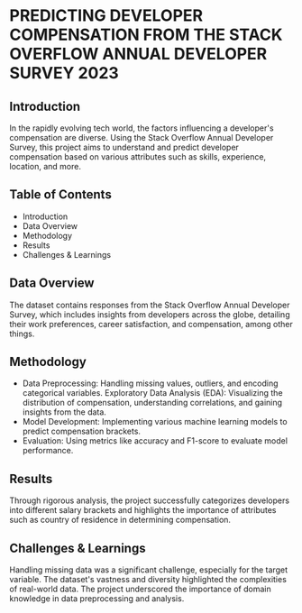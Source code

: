 # PREDICTING DEVELOPER COMPENSATION FROM THE STACK OVERFLOW ANNUAL DEVELOPER SURVEY 2023

## Introduction
In the rapidly evolving tech world, the factors influencing a developer's compensation are diverse. Using the Stack Overflow Annual Developer Survey, this project aims to understand and predict developer compensation based on various attributes such as skills, experience, location, and more.

## Table of Contents
- Introduction
- Data Overview
- Methodology
- Results
- Challenges & Learnings

  
## Data Overview
The dataset contains responses from the Stack Overflow Annual Developer Survey, which includes insights from developers across the globe, detailing their work preferences, career satisfaction, and compensation, among other things.

## Methodology
- Data Preprocessing: Handling missing values, outliers, and encoding categorical variables.
Exploratory Data Analysis (EDA): Visualizing the distribution of compensation, understanding correlations, and gaining insights from the data.
- Model Development: Implementing various machine learning models to predict compensation brackets.
- Evaluation: Using metrics like accuracy and F1-score to evaluate model performance.
  
## Results
Through rigorous analysis, the project successfully categorizes developers into different salary brackets and highlights the importance of attributes such as country of residence in determining compensation.

## Challenges & Learnings
Handling missing data was a significant challenge, especially for the target variable.
The dataset's vastness and diversity highlighted the complexities of real-world data.
The project underscored the importance of domain knowledge in data preprocessing and analysis.
